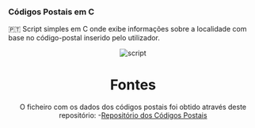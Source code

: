 <h3>Códigos Postais em C</h3>
<p>
  🇵🇹  Script simples em C onde exibe informações sobre a localidade com base no código-postal inserido pelo utilizador.
</p>
</div>
<div align="center" style="text-align: center">
<img src="https://i.imgur.com/zXXhHBh.gif" alt="script"/>

# Fontes
O ficheiro com os dados dos códigos postais foi obtido através deste repositório:
-[Repositório dos Códigos Postais](https://github.com/centraldedados/codigos_postais)
